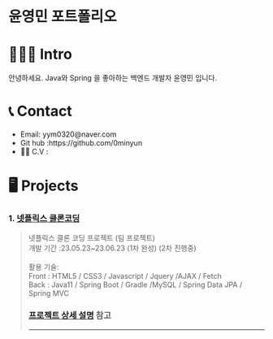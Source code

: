# 윤영민 포트폴리오

# 👨🏽‍💻 Intro
안녕하세요.
Java와 Spring 을 좋아하는 백엔드 개발자 윤영민 입니다.


# 📞 Contact
<ul>
  <li> Email: yym0320@naver.com</li>
  <li> Git hub :https://github.com/0minyun</li>
  <li> C.V : </li>
</ul>

# 🖥️ Projects
### 1. [넷플릭스 클론코딩](https://githun.com/0minyun/netflix_clone)
> 넷플릭스 클론 코딩 프로젝트 (팀 프로젝트)</br>
> 개발 기간 :23.05.23~23.06.23 (1차 완성) (2차 진행중)  </br>
> </br>
> 활용 기술: </br>
> Front : HTML5 / CSS3 / Javascript / Jquery /AJAX / Fetch </br>
> Back  : Java11 / Spring Boot / Gradle /MySQL / Spring Data JPA / Spring MVC
> </br>
> ### [프로젝트 상세 설명](https://githun.com/0minyun/netflix_clone)  참고
> ***
<!---
0minyun/0minyun is a ✨ special ✨ repository because its `README.md` (this file) appears on your GitHub profile.
You can click the Preview link to take a look at your changes.
--->
